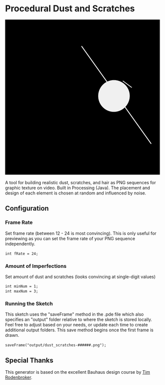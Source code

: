 # Procedural Dust and Scratches

![ Animation of white dust and scratches on a Black Canvas](https://github.com/ianlatchmansingh/processing-tools/blob/main/Composition_Sketcher/output.gif)

A tool for building realistic dust, scratches, and hair as PNG sequences for graphic texture on video. Built in Processing (Java). The placement and design of each element is chosen at random and influenced by noise.

## Configuration
### Frame Rate

Set frame rate (between 12 - 24 is most convincing). This is only useful for previewing as you can set the frame rate of your PNG sequence independently.

``int fRate = 24;``

### Amount of Imperfections

Set amount of dust and scratches (looks convincing at single-digit values)

```
int minNum = 1;
int maxNum = 3;
```

### Running the Sketch
This sketch uses the "saveFrame" method in the .pde file which also specifies an "output" folder relative to where the sketch is stored locally. Feel free to adjust based on your needs, or update each time to create additional output folders. This save method begins once the first frame is drawn.

``saveFrame("output/dust_scratches-######.png");``


## Special Thanks
This generator is based on the excellent Bauhaus design course by [Tim Rodenbroker](https://timrodenbroeker.de/).